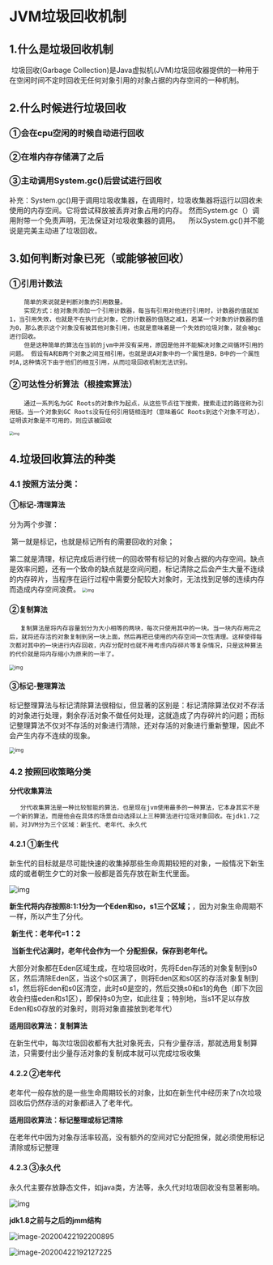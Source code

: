 # JVM垃圾回收机制

## 1.什么是垃圾回收机制
​      垃圾回收(Garbage Collection)是Java虚拟机(JVM)垃圾回收器提供的一种用于在空闲时间不定时回收无任何对象引用的对象占据的内存空间的一种机制。

## 2.什么时候进行垃圾回收
### ①会在cpu空闲的时候自动进行回收 　

### ②在堆内存存储满了之后 　

### ③主动调用System.gc()后尝试进行回收

补充：System.gc()用于调用垃圾收集器，在调用时，垃圾收集器将运行以回收未使用的内存空间。它将尝试释放被丢弃对象占用的内存。 然而System.gc（）调用附带一个免责声明，无法保证对垃圾收集器的调用。 　所以System.gc()并不能说是完美主动进了垃圾回收。

## 3.如何判断对象已死（或能够被回收）
### ①引用计数法

        简单的来说就是判断对象的引用数量。
        实现方式：给对象共添加一个引用计数器，每当有引用对他进行引用时，计数器的值就加1，当引用失效，也就是不在执行此对象，它的计数器的值随之减1，若某一个对象的计数器的值为0，那么表示这个对象没有被其他对象引用，也就是意味着是一个失效的垃圾对象，就会被gc进行回收。 
        但是这种简单的算法在当前的jvm中并没有采用，原因是他并不能解决对象之间循环引用的问题。 假设有A和B两个对象之间互相引用，也就是说A对象中的一个属性是B，B中的一个属性时A,这种情况下由于他们的相互引用，从而垃圾回收机制无法识别。

### ②可达性分析算法（根搜索算法）

        通过一系列名为GC Roots的对象作为起点，从这些节点往下搜索，搜索走过的路径称为引用链。当一个对象到GC Roots没有任何引用链相连时（意味着GC Roots到这个对象不可达），证明该对象是不可用的，则应该被回收


 <img src="D:\data\typora-images\image-202004211054.png" alt="img" style="zoom:50%;" />

## 4.垃圾回收算法的种类
### 4.1 按照方法分类：

#### ①标记-清理算法

分为两个步骤：

​		第一就是标记，也就是标记所有的需要回收的对象；

​		第二就是清理，标记完成后进行统一的回收带有标记的对象占据的内存空间。缺点是效率问题，还有一个致命的缺点就是空间问题，标记清除之后会产生大量不连续的内存碎片，当程序在运行过程中需要分配较大对象时，无法找到足够的连续内存而造成内存空间浪费。
 <img src="D:\data\typora-images\image-20200421105622.png" alt="img" style="zoom:58%;" />

#### ②复制算法

       复制算法是将内存容量划分为大小相等的两块，每次只使用其中的一块。当一块内存用完之后，就将还存活的对象复制到另一块上面，然后再把已使用的内存空间一次性清理。这样使得每次都对其中的一块进行内存回收，内存分配时也就不用考虑内存碎片等复杂情况，只是这种算法的代价就是将内存缩小为原来的一半了。

 <img src="D:\data\typora-images\image-202004211104001.png" alt="img" style="zoom:67%;" />

#### ③标记-整理算法

标记整理算法与标记清除算法很相似，但显著的区别是：标记清除算法仅对不存活的对象进行处理，剩余存活对象不做任何处理，这就造成了内存碎片的问题；而标记整理算法不仅对不存活的对象进行清除，还对存活的对象进行重新整理，因此不会产生内存不连续的现象。

 <img src="D:\data\typora-images\image-202004211105002.png" alt="img" style="zoom:70%;" />

### 4.2 按照回收策略分类

**分代收集算法**

       分代收集算法是一种比较智能的算法，也是现在jvm使用最多的一种算法，它本身其实不是一个新的算法，而是他会在具体的场景自动选择以上三种算法进行垃圾对象回收。在jdk1.7之前，对JVM分为三个区域：新生代、老年代、永久代

#### 4.2.1 ①新生代

​        新生代的目标就是尽可能快速的收集掉那些生命周期较短的对象，一般情况下新生成的或者朝生夕亡的对象一般都是首先存放在新生代里面。

 ![img](D:\data\typora-images\image-2020042111050003.png)

​		**新生代将内存按照8:1:1分为一个Eden和so，s1三个区域；**，因为对象生命周期不一样，所以产生了分代。

​		**新生代：老年代=1：2**

​		**当新生代沾满时，老年代会作为一个 分配担保，保存到老年代。**

​        大部分对象都在Eden区域生成，在垃圾回收时，先将Eden存活的对象复制到s0区，然后清除Eden区，当这个s0区满了，则将Eden区和s0区的存活对象复制到s1，然后将Eden和s0区清空，此时s0是空的，然后交换s0和s1的角色（即下次回收会扫描eden和s1区），即保持s0为空，如此往复；特别地，当s1不足以存放Eden和s0存放的对象时，则将对象直接放到老年代）

**适用回收算法：复制算法**

​        在新生代中，每次垃圾回收都有大批对象死去，只有少量存活，那就选用复制算法，只需要付出少量存活对象的复制成本就可以完成垃圾收集

#### 4.2.2 ②老年代

​        老年代一般存放的是一些生命周期较长的对象，比如在新生代中经历来了n次垃圾回收后仍然存活的对象都进入了老年代。

**适用回收算法：标记整理或标记清除**

在老年代中因为对象存活率较高，没有额外的空间对它分配担保，就必须使用标记清除或标记整理

#### 4.2.3 ③永久代

永久代主要存放静态文件，如java类，方法等，永久代对垃圾回收没有显著影响。


 ![img](D:\data\typora-images\image-202004211106001.png)

**jdk1.8之前与之后的jmm结构**

![image-20200422192200895](C:\Users\liyanchao\AppData\Roaming\Typora\typora-user-images\image-20200422192200895.png)



![image-20200422192127225](C:\Users\liyanchao\AppData\Roaming\Typora\typora-user-images\image-20200422192127225.png)

